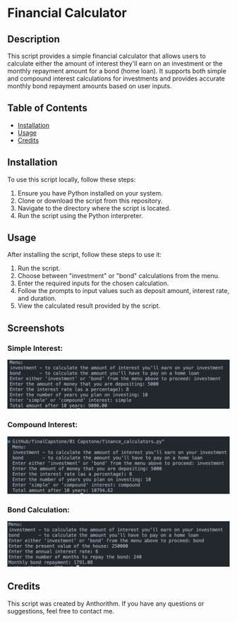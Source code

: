 # Financial Calculator

## Description
This script provides a simple financial calculator that allows users to calculate either the amount of interest they'll earn on an investment or the monthly repayment amount for a bond (home loan). It supports both simple and compound interest calculations for investments and provides accurate monthly bond repayment amounts based on user inputs.

## Table of Contents
- [Installation](#installation)
- [Usage](#usage)
- [Credits](#credits)

## Installation
To use this script locally, follow these steps:
1. Ensure you have Python installed on your system.
2. Clone or download the script from this repository.
3. Navigate to the directory where the script is located.
4. Run the script using the Python interpreter.

## Usage
After installing the script, follow these steps to use it:
1. Run the script.
2. Choose between "investment" or "bond" calculations from the menu.
3. Enter the required inputs for the chosen calculation.
4. Follow the prompts to input values such as deposit amount, interest rate, and duration.
5. View the calculated result provided by the script.

## Screenshots

### Simple Interest:
![Investment Calculation Simple](/Screenshots/Investment_Calculation_Interest_Simple.jpeg)
### Compound Interest:
![Investment Calculation Compound](/Screenshots/Investment_Calculation_Interest_Compound.jpeg)
### Bond Calculation:
![Bond Calculation](/Screenshots/Bond_Calculation.jpeg) 

## Credits
This script was created by Anthorithm. If you have any questions or suggestions, feel free to contact me.